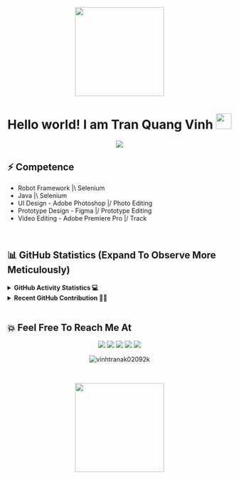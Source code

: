 
<!--
**vinhtranak02092k/vinhtranak02092k** is a ✨ _special_ ✨ repository because its `README.md` (this file) appears on your GitHub profile.

Here are some ideas to get you started:

- 🔭 I’m currently working on ...
- 🌱 I’m currently learning ...
- 👯 I’m looking to collaborate on ...
- 🤔 I’m looking for help with ...
- 💬 Ask me about ...
- 📫 How to reach me: ...
- 😄 Pronouns: ...
- ⚡ Fun fact: ...
-->

<p align="center"><img class= "center" src= "https://media0.giphy.com/media/26hiu39XQHEjPKofu/giphy.gif?cid=ecf05e47yk9q9zhvh1b0wak56am5391ayoyrb39mpdrrw3ns&rid=giphy.gif&ct=s" width= "200"></p>

<h1 align="center">	Hello world! I am Tran Quang Vinh  <img src="https://media.giphy.com/media/hvRJCLFzcasrR4ia7z/giphy.gif" width="35"></h1> 

<p align="center">
  <a href="https://github.com/DenverCoder1/readme-typing-svg"><img src="https://readme-typing-svg.herokuapp.com?lines=Software+Test+Engineer;Not%20always%20be%20diligent%20no%20matter%20the%20circumstances&center=true&width=1200&height=50"></a></p>
	  
## ⚡ Competence
<ul>
	<li>Robot Framework |\ Selenium</li>
	<li>Java |\ Selenium</li>
	<li>UI Design - Adobe Photoshop |/ Photo Editing</li>
	<li>Prototype Design - Figma |/ Prototype Editing</li>
	<li>Video Editing - Adobe Premiere Pro |/ Track</li>
</ul>

<br/>

## 📊 GitHub Statistics (Expand To Observe More Meticulously)

<details> 
  <summary><b>GitHub Activity Statistics 💻</b></summary>
  <br/>
  <p align="center">
    <a href="https://github.com/anuraghazra/github-readme-stats"><img alt="Vinh Tran's Github Stats" src="https://github-readme-stats.vercel.app/api?username=vinhtranak02092k&show_icons=true&count_private=true&theme=react" height="192px"/></a>
<br/>
<br>
  &nbsp;
	  <img src="https://github-readme-stats.vercel.app/api/top-langs?username=pctrung&show_icons=true&locale=en&layout=compact&theme=react" alt="vinhtranak02092k" height="192px"/>
  <br/>
  </p>
</details>

<details>
  <summary><b>Recent GitHub Contribution 👷‍♂️</b></summary>
  <br/>
   <a href="https://github.com/vinhtranak02092k"><img alt="Vinh Tran's Activity Graph" src="https://activity-graph.herokuapp.com/graph?username=vinhtranak02092k&custom_title=Vinh%20Tran's%20Contribution%20Graph&theme=react-dark" /></a>
  <br/>

</details>

<br/>

## 💥 Feel Free To Reach Me At
<p align="center">
	<a href="mailto:tranvinhit02092k@gmail.com" target="_blank"><img src="https://img.icons8.com/fluency/50/000000/mail.png"/></a>
	<a href="https://github.com/vinhtranak02092k" target="_blank"><img src="https://img.icons8.com/fluency/48/000000/github.png"/></a>
	<a href="https://www.linkedin.com/in/vinhtranBbx" target="_blank"><img src="https://img.icons8.com/fluency/50/000000/linkedin-circled.png"/></a>
	<a href="https://www.facebook.com/vinhtranBbx" target="_blank"><img src="https://img.icons8.com/fluency/50/000000/facebook-circled.png"/></a>
	<a href="https://www.instagram.com/vinhtraafn_/" target="_blank"><img src="https://img.icons8.com/fluency/48/000000/instagram-new.png"/></a>
</p>

<p align="center"> <img src="https://komarev.com/ghpvc/?username=vinhtranak02092k&label=Profile%20views&color=0e75b6&style=plastic" alt="vinhtranak02092k" /> </p> 
<br/>
<p align= "center"><img width= "200" src= "https://media2.giphy.com/media/vwtg8NZpMpXFG9AO1M/giphy.gif?cid=ecf05e47kr6qym3b9owzxfxo0gg9piogs7hs6fbezy834ozr&rid=giphy.gif&ct=s" /></p>











